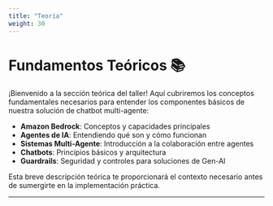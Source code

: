 ```yaml
---
title: "Teoría"
weight: 30
---
```


# Fundamentos Teóricos 📚

¡Bienvenido a la sección teórica del taller! Aquí cubriremos los conceptos fundamentales necesarios para entender los componentes básicos de nuestra solución de chatbot multi-agente:

- **Amazon Bedrock**: Conceptos y capacidades principales
- **Agentes de IA**: Entendiendo qué son y cómo funcionan
- **Sistemas Multi-Agente**: Introducción a la colaboración entre agentes
- **Chatbots**: Principios básicos y arquitectura
- **Guardrails**: Seguridad y controles para soluciones de Gen-AI

Esta breve descripción teórica te proporcionará el contexto necesario antes de sumergirte en la implementación práctica.

---
